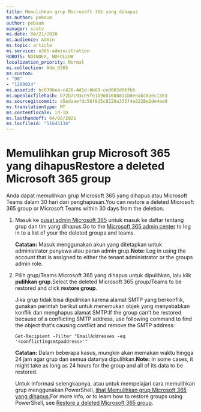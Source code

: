 ```yaml
---
title: Memulihkan grup Microsoft 365 yang dihapus
ms.author: pebaum
author: pebaum
manager: scotv
ms.date: 04/21/2020
ms.audience: Admin
ms.topic: article
ms.service: o365-administration
ROBOTS: NOINDEX, NOFOLLOW
localization_priority: Normal
ms.collection: Adm_O365
ms.custom:
- "98"
- "1200024"
ms.assetid: bc0396ea-c426-4d1d-bb89-ced602d06fb6
ms.openlocfilehash: b72b7c93ce9fe1b90d1608811b0eeabc8aec1363
ms.sourcegitcommit: a5edaaefdc56f8d5c8220a335f4e8228e2de4ee0
ms.translationtype: MT
ms.contentlocale: id-ID
ms.lasthandoff: 04/08/2021
ms.locfileid: "51645134"
---
```

# <a name="restore-a-deleted-microsoft-365-group"></a><span data-ttu-id="450ee-102">Memulihkan grup Microsoft 365 yang dihapus</span><span class="sxs-lookup"><span data-stu-id="450ee-102">Restore a deleted Microsoft 365 group</span></span>

<span data-ttu-id="450ee-103">Anda dapat memulihkan grup Microsoft 365 yang dihapus atau Microsoft Teams dalam 30 hari dari penghapusan.</span><span class="sxs-lookup"><span data-stu-id="450ee-103">You can restore a deleted Microsoft 365 group or Microsoft Teams within 30 days from the deletion.</span></span>

1. <span data-ttu-id="450ee-104">Masuk ke [pusat admin Microsoft 365](https://aka.ms/RestoreDeletedGroup) untuk masuk ke daftar tentang grup dan tim yang dihapus.</span><span class="sxs-lookup"><span data-stu-id="450ee-104">Go to the [Microsoft 365 admin center](https://aka.ms/RestoreDeletedGroup) to log in to a list of your the deleted groups and teams.</span></span>

    <span data-ttu-id="450ee-105">**Catatan:** Masuk menggunakan akun yang ditetapkan untuk administrator penyewa atau peran admin grup.</span><span class="sxs-lookup"><span data-stu-id="450ee-105">**Note:** Log in using the account that is assigned to either the tenant administrator or the groups admin role.</span></span>

1. <span data-ttu-id="450ee-106">Pilih grup/Teams Microsoft 365 yang dihapus untuk dipulihkan, lalu klik **pulihkan grup.**</span><span class="sxs-lookup"><span data-stu-id="450ee-106">Select the deleted Microsoft 365 group/Teams to be restored and click **restore group**.</span></span>

    <span data-ttu-id="450ee-107">Jika grup tidak bisa dipulihkan karena alamat SMTP yang berkonflik, gunakan perintah berikut untuk menemukan objek yang menyebabkan konflik dan menghapus alamat SMTP:</span><span class="sxs-lookup"><span data-stu-id="450ee-107">If the group can't be restored because of a conflicting SMTP address, use following command to find the object that’s causing conflict and remove the SMTP address:</span></span>

    `Get-Recipient -Filter "EmailAddresses -eq '<conflictingsmtpaddress>'"`

    <span data-ttu-id="450ee-108">**Catatan:** Dalam beberapa kasus, mungkin akan memakan waktu hingga 24 jam agar grup dan semua datanya dipulihkan.</span><span class="sxs-lookup"><span data-stu-id="450ee-108">**Note:** In some cases, it might take as long as 24 hours for the group and all of its data to be restored.</span></span>

    <span data-ttu-id="450ee-109">Untuk informasi selengkapnya, atau untuk mempelajari cara memulihkan grup menggunakan PowerShell, [lihat Memulihkan grup Microsoft 365 yang dihapus.](https://go.microsoft.com/fwlink/?linkid=867802)</span><span class="sxs-lookup"><span data-stu-id="450ee-109">For more info, or to learn how to restore groups using PowerShell, see [Restore a deleted Microsoft 365 group](https://go.microsoft.com/fwlink/?linkid=867802).</span></span>